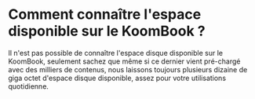 # Comment connaître l'espace disponible sur le KoomBook ?

Il n'est pas possible de connaître l'espace disque disponible sur le KoomBook, seulement sachez que même si ce dernier vient pré-chargé avec des milliers de contenus, nous laissons toujours plusieurs dizaine de giga octet d'espace disque disponible, assez pour votre utilisations quotidienne.